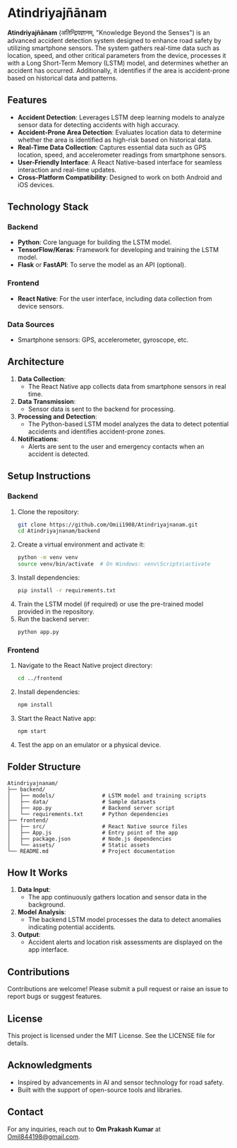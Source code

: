 # Atindriyajñānam

**Atindriyajñānam** (अतिन्द्रियज्ञानम्, "Knowledge Beyond the Senses") is an advanced accident detection system designed to enhance road safety by utilizing smartphone sensors. The system gathers real-time data such as location, speed, and other critical parameters from the device, processes it with a Long Short-Term Memory (LSTM) model, and determines whether an accident has occurred. Additionally, it identifies if the area is accident-prone based on historical data and patterns.

## Features

- **Accident Detection**: Leverages LSTM deep learning models to analyze sensor data for detecting accidents with high accuracy.
- **Accident-Prone Area Detection**: Evaluates location data to determine whether the area is identified as high-risk based on historical data.
- **Real-Time Data Collection**: Captures essential data such as GPS location, speed, and accelerometer readings from smartphone sensors.
- **User-Friendly Interface**: A React Native-based interface for seamless interaction and real-time updates.
- **Cross-Platform Compatibility**: Designed to work on both Android and iOS devices.

## Technology Stack

### Backend
- **Python**: Core language for building the LSTM model.
- **TensorFlow/Keras**: Framework for developing and training the LSTM model.
- **Flask** or **FastAPI**: To serve the model as an API (optional).

### Frontend
- **React Native**: For the user interface, including data collection from device sensors.

### Data Sources
- Smartphone sensors: GPS, accelerometer, gyroscope, etc.

## Architecture
1. **Data Collection**:
   - The React Native app collects data from smartphone sensors in real time.
2. **Data Transmission**:
   - Sensor data is sent to the backend for processing.
3. **Processing and Detection**:
   - The Python-based LSTM model analyzes the data to detect potential accidents and identifies accident-prone zones.
4. **Notifications**:
   - Alerts are sent to the user and emergency contacts when an accident is detected.

## Setup Instructions

### Backend
1. Clone the repository:
   ```bash
   git clone https://github.com/Omii1908/Atindriyajnanam.git
   cd Atindriyajnanam/backend
   ```
2. Create a virtual environment and activate it:
   ```bash
   python -m venv venv
   source venv/bin/activate  # On Windows: venv\Scripts\activate
   ```
3. Install dependencies:
   ```bash
   pip install -r requirements.txt
   ```
4. Train the LSTM model (if required) or use the pre-trained model provided in the repository.
5. Run the backend server:
   ```bash
   python app.py
   ```

### Frontend
1. Navigate to the React Native project directory:
   ```bash
   cd ../frontend
   ```
2. Install dependencies:
   ```bash
   npm install
   ```
3. Start the React Native app:
   ```bash
   npm start
   ```
4. Test the app on an emulator or a physical device.

## Folder Structure
```
Atindriyajnanam/
├── backend/
│   ├── models/               # LSTM model and training scripts
│   ├── data/                 # Sample datasets
│   ├── app.py                # Backend server script
│   └── requirements.txt      # Python dependencies
├── frontend/
│   ├── src/                  # React Native source files
│   ├── App.js                # Entry point of the app
│   ├── package.json          # Node.js dependencies
│   └── assets/               # Static assets
└── README.md                 # Project documentation
```

## How It Works
1. **Data Input**:
   - The app continuously gathers location and sensor data in the background.
2. **Model Analysis**:
   - The backend LSTM model processes the data to detect anomalies indicating potential accidents.
3. **Output**:
   - Accident alerts and location risk assessments are displayed on the app interface.

## Contributions
Contributions are welcome! Please submit a pull request or raise an issue to report bugs or suggest features.

## License
This project is licensed under the MIT License. See the LICENSE file for details.

## Acknowledgments
- Inspired by advancements in AI and sensor technology for road safety.
- Built with the support of open-source tools and libraries.

## Contact
For any inquiries, reach out to **Om Prakash Kumar** at [Omil844198@gmail.com](mailto:Omil844198@gmail.com).
